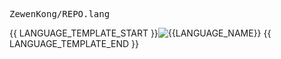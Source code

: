 <samp>ZewenKong/REPO.lang</samp>

{{ LANGUAGE_TEMPLATE_START }}<img src="https://img.shields.io/static/v1?style=flat-square&label=%E2%A0%80&color=666666&labelColor={{LANGUAGE_COLOR:uri}}&message={{LANGUAGE_NAME:uri}}%EF%B8%B1{{LANGUAGE_PERCENT:uri}}%25" alt="{{LANGUAGE_NAME}}"/> {{ LANGUAGE_TEMPLATE_END }}</p>
